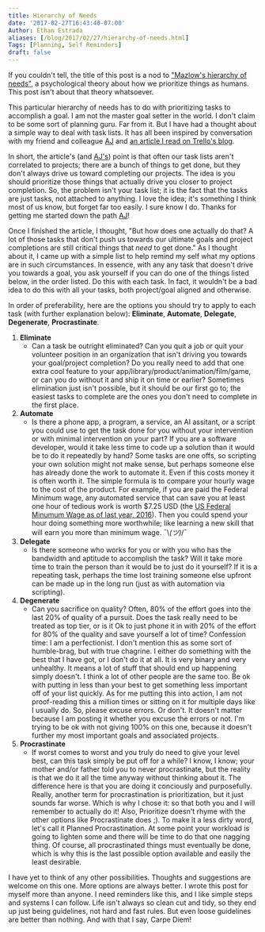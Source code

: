 ```yaml
---
title: Hierarchy of Needs
date: '2017-02-27T16:43:40-07:00'
Author: Ethan Estrada
aliases: [/blog/2017/02/27/hierarchy-of-needs.html]
Tags: [Planning, Self Reminders]
draft: false
---
```


If you couldn't tell, the title of this post is a nod to
["Mazlow's hierarchy of needs"](https://en.wikipedia.org/wiki/Maslow%27s_hierarchy_of_needs),
a psychological theory about how we prioritize things as humans. This
post isn't about that theory whatsoever.

<!-- more -->

This particular hierarchy of needs has to do with prioritizing tasks
to accomplish a goal. I am not the master goal setter in the world. I
don't claim to be some sort of planning guru. Far from it. But I have
had a thought about a simple way to deal with task lists. It has all
been inspired by conversation with my friend and colleague
[AJ](http://metapipe.com/team/) and
[an article I read on Trello's blog](http://blog.trello.com/why-your-to-do-list-is-going-nowhere).

In short, the article's (and [AJ's](http://metapipe.com/team/)) point
is that often our task lists aren't correlated to projects; there are
a bunch of things to get done, but they don't always drive us toward
completing our projects.  The idea is you should prioritize those
things that actually drive you closer to project completion. So, the
problem isn't your task list; it is the fact that the tasks are just
tasks, not attached to anything. I love the idea; it's something I
think most of us know, but forget far too easily. I sure know I
do. Thanks for getting me started down the path
[AJ](http://metapipe.com/team/)!

Once I finished the article, I thought, "But how does one actually do
that? A lot of those tasks that don't push us towards our ultimate
goals and project completions are still critical things that _need_ to
get done." As I thought about it, I came up with a simple list to help
remind my self what my options are in such circumstances. In essence,
with any any task that doesn't drive you towards a goal, you ask
yourself if you can do one of the things listed below, in the order
listed. Do this with each task. In fact, it wouldn't be a bad idea to
do this with all your tasks, both project/goal aligned and otherwise.

In order of preferability, here are the options you should try to
apply to each task (with further explanation below): **Eliminate**,
**Automate**, **Delegate**, **Degenerate**, **Procrastinate**.

1. **Eliminate**
   - Can a task be outright eliminated? Can you quit a job or quit
     your volunteer position in an organization that isn't driving you
     towards your goal/project completion? Do you really need to add
     that one extra cool feature to your
     app/library/product/animation/film/game, or can you do without it
     and ship it on time or earlier? Sometimes elimination just isn't
     possible, but it should be our first go to; the easiest tasks to
     complete are the ones you don't need to complete in the first
     place.
2. **Automate**
   - Is there a phone app, a program, a service, an AI assitant, or a
     script you could use to get the task done for you without your
     intervention or with minimal intervention on your part? If you are
     a software developer, would it take less time to code up a solution
     than it would be to do it repeatedly by hand? Some tasks are one
     offs, so scripting your own solution might not make sense, but
     perhaps someone else has already done the work to automate it. Even
     if this costs money it is often worth it. The simple formula is to
     compare your hourly wage to the cost of the product. For example,
     if you are paid the Federal Minimum wage, any automated service
     that can save you at least one hour of tedious work is worth $7.25
     USD (the
     [US Federal Minumum Wage as of last year, 2016](https://www.dol.gov/whd/state/stateMinWageHis.htm)).
     Then you could spend your hour doing something more worthwhile;
     like learning a new skill that will earn you more than minimum
     wage. ¯\\_(ツ)_/¯
3. **Delegate**
   - Is there someone who works for you or with you who has the
     bandwidth and aptitude to accomplish the task? Will it take more
     time to train the person than it would be to just do it yourself?
     If it is a repeating task, perhaps the time lost training someone
     else upfront can be made up in the long run (just as with
     automation via scripting).
4. **Degenerate**
   - Can you sacrifice on quality? Often, 80% of the effort goes into
     the last 20% of quality of a pursuit. Does the task really need to
     be treated as top tier, or is it Ok to just phone it in with 20% of
     the effort for 80% of the quality and save yourself a lot of time?
     Confession time: I am a perfectionist. I don't mention this as some
     sort of humble-brag, but with true chagrine. I either do something
     with the best that I have got, or I don't do it at all. It is very
     binary and very unhealthy. It means a lot of stuff that should end
     up happening simply doesn't. I think a lot of other people are the
     same too. Be ok with putting in less than your best to get
     something less important off of your list quickly. As for me
     putting this into action, I am not proof-reading this a million
     times or sitting on it for multiple days like I usually do. So,
     please excuse errors. Or don't. It doesn't matter because I am
     posting it whether you excuse the errors or not. I'm trying to be
     ok with not giving 100% on this one, because it doesn't further my
     most important goals and associated projects.
5. **Procrastinate**
   - If worst comes to worst and you truly do need to give your level
     best, can this task simply be put off for a while? I know, I know;
     your mother and/or father told you to never procrastinate, but the
     reality is that we do it all the time anyway without thinking about
     it. The difference here is that you are doing it conciously and
     purposefully. Really, another term for procrastination is
     prioritization, but it just sounds far worse. Which is why I chose
     it: so that both you and I will remember to actually do it! Also,
     Prioritize doesn't rhyme with the other options like Procrastinate
     does ;). To make it a less dirty word, let's call it Planned
     Procrastination. At some point your workload is going to lighten
     some and there will be time to do that one nagging thing. Of
     course, all procrastinated things must eventually be done, which is
     why this is the last possible option available and easily the least
     desirable.

I have yet to think of any other possibilities. Thoughts and
suggestions are welcome on this one. More options are always better. I
wrote this post for myself more than anyone. I need reminders like
this, and I like simple steps and systems I can follow. Life isn't
always so clean cut and tidy, so they end up just being guidelines,
not hard and fast rules. But even loose guidelines are better than
nothing. And with that I say, Carpe Diem!
